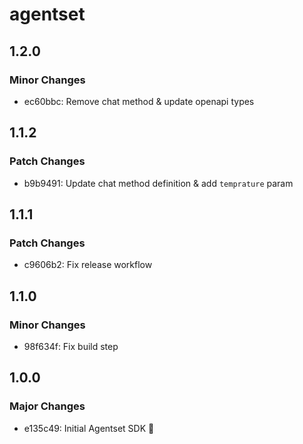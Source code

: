 # agentset

## 1.2.0

### Minor Changes

- ec60bbc: Remove chat method & update openapi types

## 1.1.2

### Patch Changes

- b9b9491: Update chat method definition & add `temprature` param

## 1.1.1

### Patch Changes

- c9606b2: Fix release workflow

## 1.1.0

### Minor Changes

- 98f634f: Fix build step

## 1.0.0

### Major Changes

- e135c49: Initial Agentset SDK :tada:
